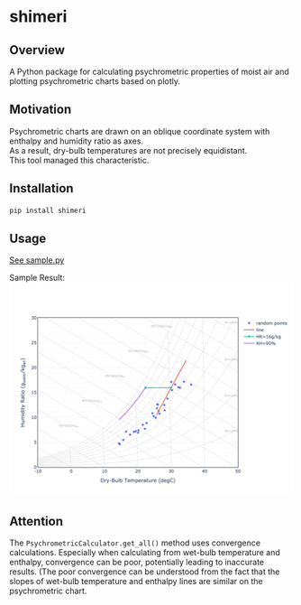 # shimeri

## Overview

A Python package for calculating psychrometric properties of moist air and plotting psychrometric charts based on plotly.

## Motivation
Psychrometric charts are drawn on an oblique coordinate system with enthalpy and humidity ratio as axes.  
As a result, dry-bulb temperatures are not precisely equidistant.  
This tool managed this characteristic.


## Installation

```bash
pip install shimeri
```

## Usage
[See sample.py](/sample.py)

Sample Result:  
![Sample Result](/sample.png)

## Attention
The `PsychrometricCalculator.get_all()` method uses convergence calculations. Especially when calculating from wet-bulb temperature and enthalpy, convergence can be poor, potentially leading to inaccurate results. (The poor convergence can be understood from the fact that the slopes of wet-bulb temperature and enthalpy lines are similar on the psychrometric chart.

